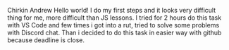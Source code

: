 Chirkin Andrew
Hello world!
I do my first steps and it looks very difficult thing for me, more difficult than JS lessons. I tried for 2 hours do this task with VS Code and few times i got into a rut, tried to solve some problems with Discord chat. Than i decided to do this task in easier way with github because deadline is close.
